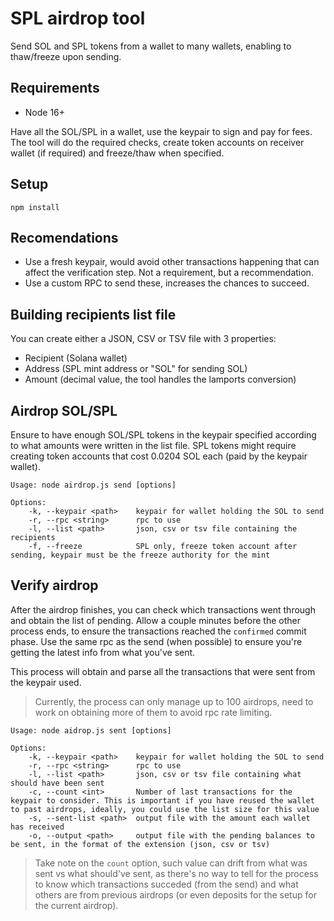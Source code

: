 # SPL airdrop tool

Send SOL and SPL tokens from a wallet to many wallets, enabling to thaw/freeze upon sending.

## Requirements

- Node 16+

Have all the SOL/SPL in a wallet, use the keypair to sign and pay for fees. The tool will do the required checks, create token accounts on receiver wallet (if required) and freeze/thaw when specified.

## Setup

`npm install`

## Recomendations

- Use a fresh keypair, would avoid other transactions happening that can affect the verification step. Not a requirement, but a recommendation.
- Use a custom RPC to send these, increases the chances to succeed.

## Building recipients list file

You can create either a JSON, CSV or TSV file with 3 properties:

- Recipient (Solana wallet)
- Address (SPL mint address or "SOL" for sending SOL)
- Amount (decimal value, the tool handles the lamports conversion)

## Airdrop SOL/SPL

Ensure to have enough SOL/SPL tokens in the keypair specified according to what amounts were written in the list file. SPL tokens might require creating token accounts that cost 0.0204 SOL each (paid by the keypair wallet).

```
Usage: node airdrop.js send [options]

Options:
    -k, --keypair <path>    keypair for wallet holding the SOL to send
    -r, --rpc <string>      rpc to use
    -l, --list <path>       json, csv or tsv file containing the recipients
    -f, --freeze            SPL only, freeze token account after sending, keypair must be the freeze authority for the mint
```

## Verify airdrop

After the airdrop finishes, you can check which transactions went through and obtain the list of pending. Allow a couple minutes before the other process ends, to ensure the transactions reached the `confirmed` commit phase. Use the same rpc as the send (when possible) to ensure you're getting the latest info from what you've sent.

This process will obtain and parse all the transactions that were sent from the keypair used.

> Currently, the process can only manage up to 100 airdrops, need to work on obtaining more of them to avoid rpc rate limiting.

```
Usage: node aidrop.js sent [options]

Options:
    -k, --keypair <path>    keypair for wallet holding the SOL to send
    -r, --rpc <string>      rpc to use
    -l, --list <path>       json, csv or tsv file containing what should have been sent
    -c, --count <int>       Number of last transactions for the keypair to consider. This is important if you have reused the wallet to past airdrops, ideally, you could use the list size for this value
    -s, --sent-list <path>  output file with the amount each wallet has received
    -o, --output <path>     output file with the pending balances to be sent, in the format of the extension (json, csv or tsv)
```

> Take note on the `count` option, such value can drift from what was sent vs what should've sent, as there's no way to tell for the process to know which transactions succeded (from the send) and what others are from previous airdrops (or even deposits for the setup for the current airdrop).
